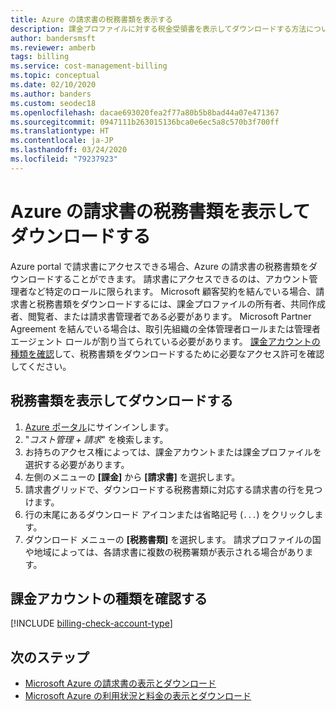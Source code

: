 ```yaml
---
title: Azure の請求書の税務書類を表示する
description: 課金プロファイルに対する税金受領書を表示してダウンロードする方法について説明します。
author: bandersmsft
ms.reviewer: amberb
tags: billing
ms.service: cost-management-billing
ms.topic: conceptual
ms.date: 02/10/2020
ms.author: banders
ms.custom: seodec18
ms.openlocfilehash: dacae693020fea2f77a80b5b8bad44a07e471367
ms.sourcegitcommit: 0947111b263015136bca0e6ec5a8c570b3f700ff
ms.translationtype: HT
ms.contentlocale: ja-JP
ms.lasthandoff: 03/24/2020
ms.locfileid: "79237923"
---
```

# <a name="view-and-download-tax-documents-for-your-azure-invoice"></a>Azure の請求書の税務書類を表示してダウンロードする

Azure portal で請求書にアクセスできる場合、Azure の請求書の税務書類をダウンロードすることができます。 請求書にアクセスできるのは、アカウント管理者など特定のロールに限られます。 Microsoft 顧客契約を結んでいる場合、請求書と税務書類をダウンロードするには、課金プロファイルの所有者、共同作成者、閲覧者、または請求書管理者である必要があります。 Microsoft Partner Agreement を結んでいる場合は、取引先組織の全体管理者ロールまたは管理者エージェント ロールが割り当てられている必要があります。 [課金アカウントの種類を確認](#check-billing-account-type)して、税務書類をダウンロードするために必要なアクセス許可を確認してください。

## <a name="view-and-download-tax-documents"></a>税務書類を表示してダウンロードする

1. [Azure ポータル](https://portal.azure.com)にサインインします。
1. "*コスト管理 + 請求*" を検索します。
1. お持ちのアクセス権によっては、課金アカウントまたは課金プロファイルを選択する必要があります。
1. 左側のメニューの **[課金]** から **[請求書]** を選択します。
1. 請求書グリッドで、ダウンロードする税務書類に対応する請求書の行を見つけます。
1. 行の末尾にあるダウンロード アイコンまたは省略記号 (`...`) をクリックします。
7. ダウンロード メニューの **[税務書類]** を選択します。 請求プロファイルの国や地域によっては、各請求書に複数の税務署類が表示される場合があります。

## <a name="check-billing-account-type"></a>課金アカウントの種類を確認する
[!INCLUDE [billing-check-account-type](../../../includes/billing-check-account-type.md)]

## <a name="next-steps"></a>次のステップ

- [Microsoft Azure の請求書の表示とダウンロード](download-azure-invoice.md)
- [Microsoft Azure の利用状況と料金の表示とダウンロード](download-azure-daily-usage.md)
